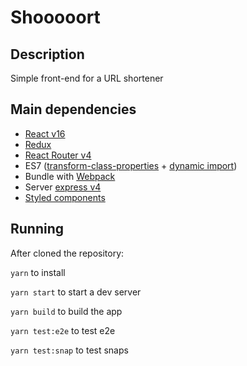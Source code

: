 # Shooooort

## Description

Simple front-end for a URL shortener

## Main dependencies
 - [React v16](https://www.npmjs.com/package/react)
 - [Redux](https://www.npmjs.com/package/redux)
 - [React Router v4](https://www.npmjs.com/package/react-router)
 - ES7 ([transform-class-properties](https://babeljs.io/docs/plugins/transform-class-properties/) + [dynamic import](https://github.com/airbnb/babel-plugin-dynamic-import-node))
 - Bundle with [Webpack](https://webpack.js.org/)
 - Server [express v4](https://www.npmjs.com/package/express)
 - [Styled components](https://github.com/styled-components/styled-components)
 
## Running

After cloned the repository:

`yarn` to install

`yarn start` to start a dev server

`yarn build` to build the app

`yarn test:e2e` to test e2e

`yarn test:snap` to test snaps
